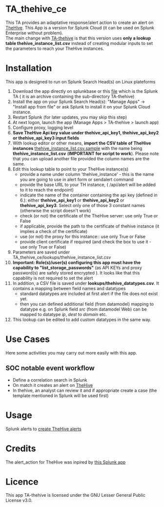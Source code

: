# TA_thehive_ce
This TA provides an adaptative response/alert action to create an alert on [TheHive](https://thehive-project.org).
This App is a version for Splunk Cloud (it can be used on Splunk Enterprise without problem).  
The main change with [TA-thehive](https://github.com/remg427/TA-thehive/) is that this version uses **only a lookup table thehive_instance_list.csv** instead of creating modular inputs to set the parameters to reach your TheHive instances. 

# Installation
This app is designed to run on Splunk Search Head(s) on Linux plateforms
1. Download the app directly on splunkbase or this [file](TA_thehive_ce.tar.gz) which is the Splunk TA ( it is an archive containing the sub-directory TA-thehive)
2. Install the app on your Splunk Search Head(s): "Manage Apps" -> "Install app from file" or ask Splunk to install it on your Splunk Cloud instance.
3. Restart Splunk (for later updates, you may skip this step)
4. At next logon, launch the app (Manage Apps > TA-thehive > launch app)
5. Configure proxy, logging level
6. **Save TheHive Api key value under thehive_api_key1, thehive_api_key2 or thehive_api_key3 input fields**
7. With lookup editor or other means, **import the CSV table of TheHive instances** [thehive_instance_list.csv.sample](TA_thehive_ce/README/thehive_instance_list.csv.sample) with the name being **thehive_instance_list.csv** (**IMPORTANT for script to work**). Please note that you can upload another file provided the column names are the same.
8. Edit this lookup table to point to your TheHive instance(s)
    - provide a name under column 'thehive_instance' - this is the name you are going to use in alert form or sendalert command
    - provide the base URL to your TH instance, ( /api/alert will be added to it to reach the endpoint)
    - indicate the name of the container containing the api key (defined in 6.): either **thehive_api_key1** or **thehive_api_key2** or **thehive_api_key3**. Select only one of those 3 constant names (otherwise the script doesn't work)
    - check (or not) the certificate of the TheHive server: use only True or False
    - if applicable, provide the path to the certificate of thehive instance (it implies a check of the certificate)
    - use (or not) the proxy for this instance:: use only True or False
    - provide client certificate if required (and check the box to use it - use only True or False)
6. Parameters are saved under TA_thehive_ce/lookups/thehive_instance_list.csv
7. **Important: Role(s)/user(s) configuring this app must have the capability to "list_storage_passwords"** (as API KEYs and proxy password(s) are safely stored encrypted ). It looks like that this capability is not required to set the alert
8. In addition, a CSV file is saved under **lookups/thehive_datatypes.csv**. It contains a mapping between field names and datatypes
	- standard datatypes are included at first alert if the file does not exist yet.
	- then you can defined additional field (from datamodel) mapping to datatype e.g. on Splunk field _src_ (from datamodel Web) can be mapped to datatype _ip_, _dest_ to _domain_ etc.
9. This lookup can be edited to add custom datatypes in the same way.

# Use Cases

Here some activities you may carry out more easily with this app.
## SOC notable event workflow
- Define a correlation search in Splunk 
- On match it creates an alert on [TheHive](https://thehive-project.org/)
- In thehive, an analyst can review it and if appropriate create a case (the template mentioned in Splunk will be used first)

# Usage
Splunk alerts to [create TheHive alerts](docs/thehivealerts.md)

# Credits
The alert_action for TheHive was inpired by [this Splunk app](https://splunkbase.splunk.com/app/3642/)

# Licence
This app TA-thehive is licensed under the GNU Lesser General Public License v3.0.
